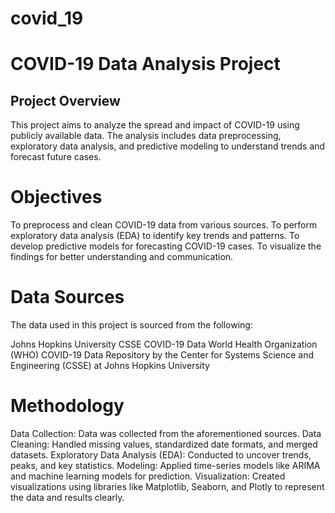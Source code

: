 # covid_19

# COVID-19 Data Analysis Project
## Project Overview
This project aims to analyze the spread and impact of COVID-19 using publicly available data. The analysis includes data preprocessing, exploratory data analysis, and predictive modeling to understand trends and forecast future cases.

# Objectives
To preprocess and clean COVID-19 data from various sources.
To perform exploratory data analysis (EDA) to identify key trends and patterns.
To develop predictive models for forecasting COVID-19 cases.
To visualize the findings for better understanding and communication.

# Data Sources
The data used in this project is sourced from the following:

Johns Hopkins University CSSE COVID-19 Data
World Health Organization (WHO)
COVID-19 Data Repository by the Center for Systems Science and Engineering (CSSE) at Johns Hopkins University

# Methodology
Data Collection: Data was collected from the aforementioned sources.
Data Cleaning: Handled missing values, standardized date formats, and merged datasets.
Exploratory Data Analysis (EDA): Conducted to uncover trends, peaks, and key statistics.
Modeling: Applied time-series models like ARIMA and machine learning models for prediction.
Visualization: Created visualizations using libraries like Matplotlib, Seaborn, and Plotly to represent the data and results clearly.
